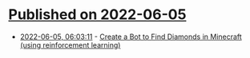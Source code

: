 # [Published on 2022-06-05](index.md)

* [2022-06-05, 06:03:11](https://news.ycombinator.com/item?id=31628436) - [Create a Bot to Find Diamonds in Minecraft (using reinforcement learning)](https://mlabonne.github.io/blog/minecraft/)
